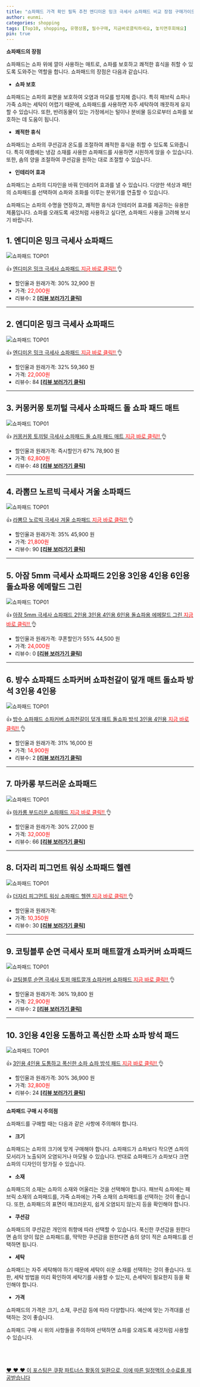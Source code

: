 ```yaml
---
title: "쇼파패드 가격 확인 필독 추천 엔디미온 밍크 극세사 쇼파패드 비교 장점 구매가이드"
author: eunmi.
categories: shopping
tags: [Top10, shopping, 유행상품, 필수구매, 지금바로클릭하세요, 놓치면후회해요]
pin: true
---
```

**쇼파패드의 장점**

쇼파패드는 쇼파 위에 깔아 사용하는 매트로, 쇼파를 보호하고 쾌적한 휴식을 취할 수 있도록 도와주는 역할을 합니다. 쇼파패드의 장점은 다음과 같습니다.

* **쇼파 보호**

쇼파패드는 쇼파의 표면을 보호하여 오염과 마모를 방지해 줍니다. 특히 패브릭 쇼파나 가죽 쇼파는 세탁이 어렵기 때문에, 쇼파패드를 사용하면 자주 세탁하여 깨끗하게 유지할 수 있습니다. 또한, 반려동물이 있는 가정에서는 털이나 분비물 등으로부터 쇼파를 보호하는 데 도움이 됩니다.

* **쾌적한 휴식**

쇼파패드는 쇼파의 쿠션감과 온도를 조절하여 쾌적한 휴식을 취할 수 있도록 도와줍니다. 특히 여름에는 냉감 소재를 사용한 쇼파패드를 사용하면 시원하게 앉을 수 있습니다. 또한, 솜의 양을 조절하여 쿠션감을 원하는 대로 조절할 수 있습니다.

* **인테리어 효과**

쇼파패드는 쇼파의 디자인을 바꿔 인테리어 효과를 낼 수 있습니다. 다양한 색상과 패턴의 쇼파패드를 선택하여 쇼파와 조화를 이루는 분위기를 연출할 수 있습니다.

쇼파패드는 쇼파의 수명을 연장하고, 쾌적한 휴식과 인테리어 효과를 제공하는 유용한 제품입니다. 쇼파를 오래도록 새것처럼 사용하고 싶다면, 쇼파패드 사용을 고려해 보시기 바랍니다.

   

## 1. 엔디미온 밍크 극세사 쇼파패드

![쇼파패드 TOP01](https://thumbnail6.coupangcdn.com/thumbnails/remote/230x230ex/image/retail/images/2020/02/06/16/3/f91ad25a-7c14-4f7c-9aa0-10426ba02acf.jpg)


👍 [엔디미온 밍크 극세사 쇼파패드 <font color=red> 지금 바로 클릭!! </font> ](https://link.coupang.com/re/AFFSDP?lptag=AF3617701&subid=GithubCoopas&pageKey=1238599309&traceid=V0-153&itemId=2234183791&vendorItemId=70231743273) 👌 


- 할인율과 원래가격: 30%  32,900   원
- 가격: <span style='color:red'>22,000원</span>
- 리뷰수: 2  [**[리뷰 보러가기 클릭]**](https://link.coupang.com/re/AFFSDP?lptag=AF3617701&subid=GithubCoopas&pageKey=1238599309&traceid=V0-153&itemId=2234183791&vendorItemId=70231743273)

---


   

## 2. 엔디미온 밍크 극세사 쇼파패드

![쇼파패드 TOP01](https://thumbnail6.coupangcdn.com/thumbnails/remote/230x230ex/image/retail/images/2020/02/06/16/3/f91ad25a-7c14-4f7c-9aa0-10426ba02acf.jpg)


👍 [엔디미온 밍크 극세사 쇼파패드 <font color=red> 지금 바로 클릭!! </font> ](https://link.coupang.com/re/AFFSDP?lptag=AF3617701&subid=GithubCoopas&pageKey=1238599309&traceid=V0-153&itemId=2234183791&vendorItemId=70231743273) 👌 


- 할인율과 원래가격: 32%  59,360   원
- 가격: <span style='color:red'>22,000원</span>
- 리뷰수: 84  [**[리뷰 보러가기 클릭]**](https://link.coupang.com/re/AFFSDP?lptag=AF3617701&subid=GithubCoopas&pageKey=1238599309&traceid=V0-153&itemId=2234183791&vendorItemId=70231743273)

---


   

## 3. 커몽커몽 토끼털 극세사 소파패드 돌 쇼파 패드 매트

![쇼파패드 TOP01](https://thumbnail6.coupangcdn.com/thumbnails/remote/230x230ex/image/vendor_inventory/20aa/ec922de52b4d7e3d4f0295a62386280cfe01bf33a8233837dc6deeff60b2.png)


👍 [커몽커몽 토끼털 극세사 소파패드 돌 쇼파 패드 매트 <font color=red> 지금 바로 클릭!! </font> ](https://link.coupang.com/re/AFFSDP?lptag=AF3617701&subid=GithubCoopas&pageKey=7017929350&traceid=V0-153&itemId=17271107476&vendorItemId=84442241544) 👌 


- 할인율과 원래가격: 즉시할인가 67%  78,900   원
- 가격: <span style='color:red'>62,800원</span>
- 리뷰수: 48  [**[리뷰 보러가기 클릭]**](https://link.coupang.com/re/AFFSDP?lptag=AF3617701&subid=GithubCoopas&pageKey=7017929350&traceid=V0-153&itemId=17271107476&vendorItemId=84442241544)

---


   

## 4. 라뽐므 노르빅 극세사 겨울 소파패드

![쇼파패드 TOP01](https://thumbnail7.coupangcdn.com/thumbnails/remote/230x230ex/image/rs_quotation_api/6705/6a53fb3fe02bc952f794f0d020fec6defea707232b1fc30381fd7617ab74.jpg)


👍 [라뽐므 노르빅 극세사 겨울 소파패드 <font color=red> 지금 바로 클릭!! </font> ](https://link.coupang.com/re/AFFSDP?lptag=AF3617701&subid=GithubCoopas&pageKey=2310625403&traceid=V0-153&itemId=3984980531&vendorItemId=72392526914) 👌 


- 할인율과 원래가격: 35%  45,900   원
- 가격: <span style='color:red'>21,800원</span>
- 리뷰수: 90  [**[리뷰 보러가기 클릭]**](https://link.coupang.com/re/AFFSDP?lptag=AF3617701&subid=GithubCoopas&pageKey=2310625403&traceid=V0-153&itemId=3984980531&vendorItemId=72392526914)

---


   

## 5. 아잠 5mm 극세사 쇼파패드 2인용 3인용 4인용 6인용 돌쇼파용 에메랄드 그린

![쇼파패드 TOP01](https://thumbnail8.coupangcdn.com/thumbnails/remote/230x230ex/image/vendor_inventory/f527/ee9128b3f148fea6a577136418ac2b64a705362fbe52845163db39144c2d.jpg)


👍 [아잠 5mm 극세사 쇼파패드 2인용 3인용 4인용 6인용 돌쇼파용 에메랄드 그린 <font color=red> 지금 바로 클릭!! </font> ](https://link.coupang.com/re/AFFSDP?lptag=AF3617701&subid=GithubCoopas&pageKey=6899432643&traceid=V0-153&itemId=16589205659&vendorItemId=83774338220) 👌 


- 할인율과 원래가격: 쿠폰할인가 55%  44,500   원
- 가격: <span style='color:red'>24,000원</span>
- 리뷰수: 0  [**[리뷰 보러가기 클릭]**](https://link.coupang.com/re/AFFSDP?lptag=AF3617701&subid=GithubCoopas&pageKey=6899432643&traceid=V0-153&itemId=16589205659&vendorItemId=83774338220)

---


   

## 6. 방수 쇼파패드 소파커버 쇼파천갈이 덮개 매트 돌쇼파 방석 3인용 4인용

![쇼파패드 TOP01](https://thumbnail9.coupangcdn.com/thumbnails/remote/230x230ex/image/vendor_inventory/a026/3ecdd7dc341961c43701bcce4130431ec80c2d10e794310b900797cd25f5.jpg)


👍 [방수 쇼파패드 소파커버 쇼파천갈이 덮개 매트 돌쇼파 방석 3인용 4인용 <font color=red> 지금 바로 클릭!! </font> ](https://link.coupang.com/re/AFFSDP?lptag=AF3617701&subid=GithubCoopas&pageKey=6919397179&traceid=V0-153&itemId=16703580866&vendorItemId=85766737166) 👌 


- 할인율과 원래가격: 31%  16,000   원
- 가격: <span style='color:red'>14,900원</span>
- 리뷰수: 2  [**[리뷰 보러가기 클릭]**](https://link.coupang.com/re/AFFSDP?lptag=AF3617701&subid=GithubCoopas&pageKey=6919397179&traceid=V0-153&itemId=16703580866&vendorItemId=85766737166)

---


   

## 7. 마카롱 부드러운 쇼파패드

![쇼파패드 TOP01](https://thumbnail7.coupangcdn.com/thumbnails/remote/230x230ex/image/rs_quotation_api/4oabpp6k/2ffb561f6ef54bf5b61895308b250078.jpg)


👍 [마카롱 부드러운 쇼파패드 <font color=red> 지금 바로 클릭!! </font> ](https://link.coupang.com/re/AFFSDP?lptag=AF3617701&subid=GithubCoopas&pageKey=5258370892&traceid=V0-153&itemId=7465141503&vendorItemId=74755988082) 👌 


- 할인율과 원래가격: 30%  27,000   원
- 가격: <span style='color:red'>32,000원</span>
- 리뷰수: 66  [**[리뷰 보러가기 클릭]**](https://link.coupang.com/re/AFFSDP?lptag=AF3617701&subid=GithubCoopas&pageKey=5258370892&traceid=V0-153&itemId=7465141503&vendorItemId=74755988082)

---


   

## 8. 더자리 피그먼트 워싱 소파패드 헬렌

![쇼파패드 TOP01](https://thumbnail10.coupangcdn.com/thumbnails/remote/230x230ex/image/retail/images/2018/10/01/14/3/14b89943-b10a-459e-bec4-c469a754771b.jpg)


👍 [더자리 피그먼트 워싱 소파패드 헬렌 <font color=red> 지금 바로 클릭!! </font> ](https://link.coupang.com/re/AFFSDP?lptag=AF3617701&subid=GithubCoopas&pageKey=142385067&traceid=V0-153&itemId=414202553&vendorItemId=4016778458) 👌 


- 할인율과 원래가격: 
- 가격: <span style='color:red'>10,350원</span>
- 리뷰수: 30  [**[리뷰 보러가기 클릭]**](https://link.coupang.com/re/AFFSDP?lptag=AF3617701&subid=GithubCoopas&pageKey=142385067&traceid=V0-153&itemId=414202553&vendorItemId=4016778458)

---


   

## 9. 코팅블루 순면 극세사 토퍼 매트깔개 쇼파커버 쇼파패드

![쇼파패드 TOP01](https://thumbnail8.coupangcdn.com/thumbnails/remote/230x230ex/image/vendor_inventory/cb81/3336efd769840bb90e1ba0cada81f027e7454734bf4a398b91c1136fdc50.jpg)


👍 [코팅블루 순면 극세사 토퍼 매트깔개 쇼파커버 쇼파패드 <font color=red> 지금 바로 클릭!! </font> ](https://link.coupang.com/re/AFFSDP?lptag=AF3617701&subid=GithubCoopas&pageKey=7357999997&traceid=V0-153&itemId=18950464367&vendorItemId=86056512769) 👌 


- 할인율과 원래가격: 36%  19,800   원
- 가격: <span style='color:red'>22,900원</span>
- 리뷰수: 2  [**[리뷰 보러가기 클릭]**](https://link.coupang.com/re/AFFSDP?lptag=AF3617701&subid=GithubCoopas&pageKey=7357999997&traceid=V0-153&itemId=18950464367&vendorItemId=86056512769)

---


   

## 10. 3인용 4인용 도톰하고 폭신한 소파 쇼파 방석 패드

![쇼파패드 TOP01](https://thumbnail7.coupangcdn.com/thumbnails/remote/230x230ex/image/vendor_inventory/add8/584b1339dfb3ad3c6ab6a6501cb80fb88b7534f516d80f58014161300ce6.jpg)


👍 [3인용 4인용 도톰하고 폭신한 소파 쇼파 방석 패드 <font color=red> 지금 바로 클릭!! </font> ](https://link.coupang.com/re/AFFSDP?lptag=AF3617701&subid=GithubCoopas&pageKey=5203061595&traceid=V0-153&itemId=7256409673&vendorItemId=74547817993) 👌 


- 할인율과 원래가격: 30%  36,900   원
- 가격: <span style='color:red'>32,800원</span>
- 리뷰수: 24  [**[리뷰 보러가기 클릭]**](https://link.coupang.com/re/AFFSDP?lptag=AF3617701&subid=GithubCoopas&pageKey=5203061595&traceid=V0-153&itemId=7256409673&vendorItemId=74547817993)

---
**쇼파패드 구매 시 주의점**

쇼파패드를 구매할 때는 다음과 같은 사항에 주의해야 합니다.

* **크기**

쇼파패드는 쇼파의 크기에 맞게 구매해야 합니다. 쇼파패드가 쇼파보다 작으면 쇼파의 모서리가 노출되어 오염되거나 마모될 수 있습니다. 반대로 쇼파패드가 쇼파보다 크면 쇼파의 디자인이 망가질 수 있습니다.

* **소재**

쇼파패드의 소재는 쇼파의 소재와 어울리는 것을 선택해야 합니다. 패브릭 쇼파에는 패브릭 소재의 쇼파패드를, 가죽 쇼파에는 가죽 소재의 쇼파패드를 선택하는 것이 좋습니다. 또한, 쇼파패드의 표면이 매끄러운지, 쉽게 오염되지 않는지 등을 확인해야 합니다.

* **쿠션감**

쇼파패드의 쿠션감은 개인의 취향에 따라 선택할 수 있습니다. 푹신한 쿠션감을 원한다면 솜의 양이 많은 쇼파패드를, 딱딱한 쿠션감을 원한다면 솜의 양이 적은 쇼파패드를 선택하면 됩니다.

* **세탁**

쇼파패드는 자주 세탁해야 하기 때문에 세탁이 쉬운 소재를 선택하는 것이 좋습니다. 또한, 세탁 방법을 미리 확인하여 세탁기를 사용할 수 있는지, 손세탁이 필요한지 등을 확인해야 합니다.

* **가격**

쇼파패드의 가격은 크기, 소재, 쿠션감 등에 따라 다양합니다. 예산에 맞는 가격대를 선택하는 것이 좋습니다.

쇼파패드 구매 시 위의 사항들을 주의하여 선택하면 쇼파를 오래도록 새것처럼 사용할 수 있습니다.<br><br><br><br><br> [ ❤ ❤ ❤ 이 포스팅은 쿠팡 파트너스 활동의 일환으로, 이에 따른 일정액의 수수료를 제공받습니다](https://link.coupang.com/a/bcEFyh)
